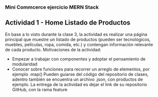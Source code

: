 
### Mini Commcerce ejercicio MERN Stack 


Actividad 1 - Home Listado de Productos
--------------------------------------------
En base a lo visto durante la clase 3, la actividad es realizar una página principal que muestre un listado de productos (pueden ser tecnológicos, muebles, películas, ropa, comida, etc.) y contengan información relevante de cada producto.
Motivaciones de la actividad:
- Empezar a trabajar con componentes y adoptar el pensamiento de modularidad
- Conocer sobre funciones para recorrer un arreglo de elementos, por ejemplo .map()
Pueden guiarse del código del repositorio de clases, adentro también se encuentra un archivo .json, con productos de ejemplo.
La entrega de la actividad es dejar el link de su repositorio GitHub, con la rama feature 
